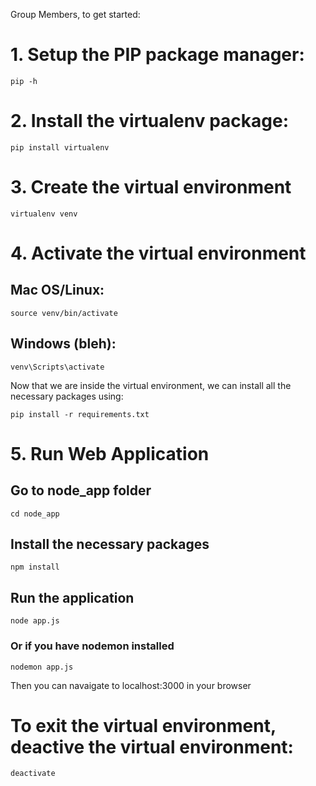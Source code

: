 Group Members, to get started: 

# 1. Setup the PIP package manager:
```
pip -h
```

# 2. Install the virtualenv package:
```
pip install virtualenv
```

# 3. Create the virtual environment
```
virtualenv venv
```

# 4. Activate the virtual environment
## Mac OS/Linux:
```
source venv/bin/activate
```
## Windows (bleh):
```
venv\Scripts\activate
```

Now that we are inside the virtual environment, we can install all the necessary packages using:
```
pip install -r requirements.txt
```

# 5. Run Web Application
## Go to node_app folder
```
cd node_app
```
## Install the necessary packages
```
npm install
```
## Run the application
```
node app.js
```
### Or if you have nodemon installed
```
nodemon app.js
```
Then you can navaigate to localhost:3000 in your browser

# To exit the virtual environment, deactive the virtual environment:
```
deactivate
```